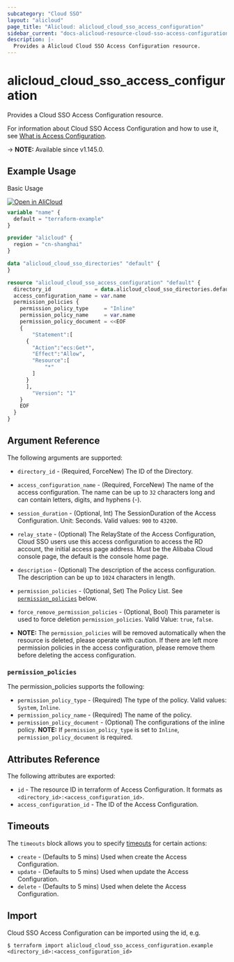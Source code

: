 ```yaml
---
subcategory: "Cloud SSO"
layout: "alicloud"
page_title: "Alicloud: alicloud_cloud_sso_access_configuration"
sidebar_current: "docs-alicloud-resource-cloud-sso-access-configuration"
description: |-
  Provides a Alicloud Cloud SSO Access Configuration resource.
---
```


# alicloud_cloud_sso_access_configuration

Provides a Cloud SSO Access Configuration resource.

For information about Cloud SSO Access Configuration and how to use it, see [What is Access Configuration](https://www.alibabacloud.com/help/en/cloudsso/latest/api-cloudsso-2021-05-15-createaccessconfiguration).

-> **NOTE:** Available since v1.145.0.

## Example Usage

Basic Usage

<div style="display: block;margin-bottom: 40px;"><div class="oics-button" style="float: right;position: absolute;margin-bottom: 10px;">
  <a href="https://api.aliyun.com/terraform?resource=alicloud_cloud_sso_access_configuration&exampleId=2b1babd0-0321-8746-6959-5cb65fd1515e7aa117e2&activeTab=example&spm=docs.r.cloud_sso_access_configuration.0.2b1babd003&intl_lang=EN_US" target="_blank">
    <img alt="Open in AliCloud" src="https://img.alicdn.com/imgextra/i1/O1CN01hjjqXv1uYUlY56FyX_!!6000000006049-55-tps-254-36.svg" style="max-height: 44px; max-width: 100%;">
  </a>
</div></div>

```terraform
variable "name" {
  default = "terraform-example"
}

provider "alicloud" {
  region = "cn-shanghai"
}

data "alicloud_cloud_sso_directories" "default" {
}

resource "alicloud_cloud_sso_access_configuration" "default" {
  directory_id              = data.alicloud_cloud_sso_directories.default.directories.0.id
  access_configuration_name = var.name
  permission_policies {
    permission_policy_type     = "Inline"
    permission_policy_name     = var.name
    permission_policy_document = <<EOF
    {
        "Statement":[
      {
        "Action":"ecs:Get*",
        "Effect":"Allow",
        "Resource":[
            "*"
        ]
      }
      ],
        "Version": "1"
    }
    EOF
  }
}
```

## Argument Reference

The following arguments are supported:

* `directory_id` - (Required, ForceNew) The ID of the Directory.
* `access_configuration_name` - (Required, ForceNew) The name of the access configuration. The name can be up to `32` characters long and can contain letters, digits, and hyphens (-).
* `session_duration` - (Optional, Int) The SessionDuration of the Access Configuration. Unit: Seconds. Valid values: `900` to `43200`.
* `relay_state` - (Optional) The RelayState of the Access Configuration, Cloud SSO users use this access configuration to access the RD account, the initial access page address. Must be the Alibaba Cloud console page, the default is the console home page.
* `description` - (Optional) The description of the access configuration. The description can be up to `1024` characters in length.
* `permission_policies` - (Optional, Set) The Policy List. See [`permission_policies`](#permission_policies) below.
* `force_remove_permission_policies` - (Optional, Bool) This parameter is used to force deletion `permission_policies`. Valid Value: `true`, `false`.

* **NOTE:** The `permission_policies` will be removed automatically when the resource is deleted, please operate with caution. If there are left more permission policies in the access configuration, please remove them before deleting the access configuration.

### `permission_policies`

The permission_policies supports the following: 

* `permission_policy_type` - (Required) The type of the policy. Valid values: `System`, `Inline`.
* `permission_policy_name` - (Required) The name of the policy.
* `permission_policy_document` - (Optional) The configurations of the inline policy. **NOTE:** If `permission_policy_type` is set to `Inline`, `permission_policy_document` is required.

## Attributes Reference

The following attributes are exported:

* `id` - The resource ID in terraform of Access Configuration. It formats as `<directory_id>:<access_configuration_id>`.
* `access_configuration_id` - The ID of the Access Configuration.

## Timeouts

The `timeouts` block allows you to specify [timeouts](https://developer.hashicorp.com/terraform/language/resources/syntax#operation-timeouts) for certain actions:

* `create` - (Defaults to 5 mins) Used when create the Access Configuration.
* `update` - (Defaults to 5 mins) Used when update the Access Configuration.
* `delete` - (Defaults to 5 mins) Used when delete the Access Configuration.


## Import

Cloud SSO Access Configuration can be imported using the id, e.g.

```shell
$ terraform import alicloud_cloud_sso_access_configuration.example <directory_id>:<access_configuration_id>
```
